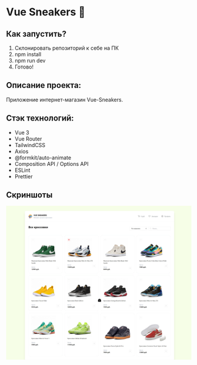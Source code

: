 # **Vue Sneakers** 👟
## Как запустить?

1. Склонировать репозиторий к себе на ПК
2. npm install
3. npm run dev
4. Готово!

## Описание проекта:

Приложение интернет-магазин Vue-Sneakers.

## Стэк технологий:
- Vue 3
- Vue Router
- TailwindCSS
- Axios
- @formkit/auto-animate
- Composition API / Options API
- ESLint
- Prettier

## Скриншоты

![Главная страница приложения](/screenshots/main.jpeg)
